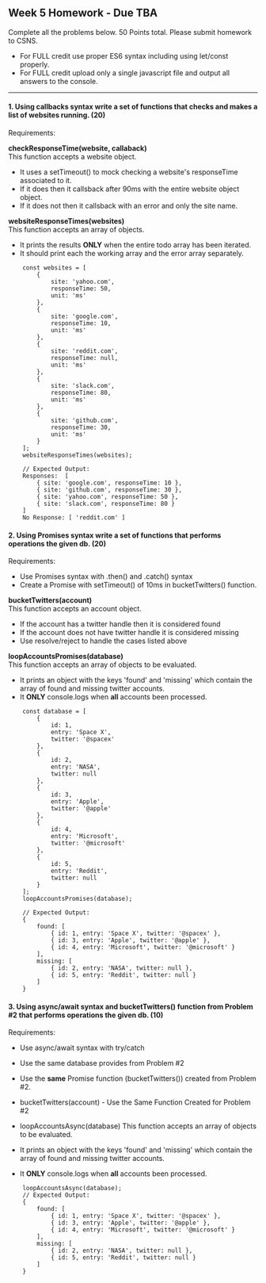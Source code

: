 ## Week 5 Homework - Due TBA
Complete all the problems below. 50 Points total. Please submit homework to CSNS.

- For FULL credit use proper ES6 syntax including using let/const properly.
- For FULL credit upload only a single javascript file and output all answers to the console.

---

#### 1. Using callbacks syntax write a set of functions that checks and makes a list of websites running. (20)
Requirements:

**checkResponseTime(website, callaback)** <br/>
This function accepts a website object. 
- It uses a setTimeout() to mock checking a website's responseTime associated to it.
- If it does then it callsback after 90ms with the entire website object object.
- If it does not then it callsback with an error and only the site name.

**websiteResponseTimes(websites)** <br/>
This function accepts an array of objects.  
- It prints the results **ONLY** when the entire todo array has been iterated.
- It should print each the working array and the error array separately.

```
    const websites = [
        {
            site: 'yahoo.com',
            responseTime: 50,
            unit: 'ms'
        },
        {
            site: 'google.com',
            responseTime: 10,
            unit: 'ms'
        },
        {
            site: 'reddit.com',
            responseTime: null,
            unit: 'ms'
        },
        {
            site: 'slack.com',
            responseTime: 80,
            unit: 'ms'
        },
        {
            site: 'github.com',
            responseTime: 30,
            unit: 'ms'
        }
    ];
    websiteResponseTimes(websites);

    // Expected Output:
    Responses:  [
        { site: 'google.com', responseTime: 10 },
        { site: 'github.com', responseTime: 30 },
        { site: 'yahoo.com', responseTime: 50 },
        { site: 'slack.com', responseTime: 80 }
    ]
    No Response: [ 'reddit.com' ]
```


#### 2. Using Promises syntax write a set of functions that performs operations the given db. (20)
Requirements:
- Use Promises syntax with .then() and .catch() syntax
- Create a Promise with setTimeout() of 10ms in bucketTwitters() function.

**bucketTwitters(account)** <br/>
This function accepts an account object.
- If the account has a twitter handle then it is considered found
- If the account does not have twitter handle it is considered missing
- Use resolve/reject to handle the cases listed above

**loopAccountsPromises(database)** <br/>
This function accepts an array of objects to be evaluated.
- It prints an object with the keys 'found' and 'missing' which contain the array of found and missing twitter accounts.
- It **ONLY** console.logs when **all** accounts been processed.

```
    const database = [
        {
            id: 1,
            entry: 'Space X',
            twitter: '@spacex'
        },
        {
            id: 2,
            entry: 'NASA',
            twitter: null
        },
        {
            id: 3,
            entry: 'Apple',
            twitter: '@apple'
        },
        {
            id: 4,
            entry: 'Microsoft',
            twitter: '@microsoft'
        },
        {
            id: 5,
            entry: 'Reddit',
            twitter: null
        }
    ];
    loopAccountsPromises(database);

    // Expected Output:
    {
        found: [
            { id: 1, entry: 'Space X', twitter: '@spacex' },
            { id: 3, entry: 'Apple', twitter: '@apple' },
            { id: 4, entry: 'Microsoft', twitter: '@microsoft' }
        ],
        missing: [
            { id: 2, entry: 'NASA', twitter: null },
            { id: 5, entry: 'Reddit', twitter: null }
        ]
    }
```


#### 3. Using async/await syntax and bucketTwitters() function from Problem #2 that performs operations the given db. (10)
Requirements:
- Use async/await syntax with try/catch
- Use the same database provides from Problem #2
- Use the **same** Promise function (bucketTwitters()) created from Problem #2.

- bucketTwitters(account) - Use the Same Function Created for Problem #2

- loopAccountsAsync(database)
This function accepts an array of objects to be evaluated.
- It prints an object with the keys 'found' and 'missing' which contain the array of found and missing twitter accounts.
- It **ONLY** console.logs when **all** accounts been processed.

```
    loopAccountsAsync(database);
    // Expected Output:
    {
        found: [
            { id: 1, entry: 'Space X', twitter: '@spacex' },
            { id: 3, entry: 'Apple', twitter: '@apple' },
            { id: 4, entry: 'Microsoft', twitter: '@microsoft' }
        ],
        missing: [
            { id: 2, entry: 'NASA', twitter: null },
            { id: 5, entry: 'Reddit', twitter: null }
        ]
    }
```

